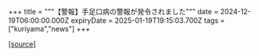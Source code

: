 +++
title = """【警報】手足口病の警報が発令されました"""
date = 2024-12-19T06:00:00.000Z
expiryDate = 2025-01-19T19:15:03.700Z
tags = ["kuriyama","news"]
+++


[[source]](https://www.town.kuriyama.hokkaido.jp/soshiki/38/18642.html)
